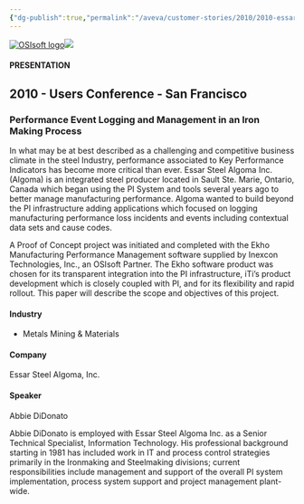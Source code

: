 ```yaml
---
{"dg-publish":true,"permalink":"/aveva/customer-stories/2010/2010-essar-steel-algoma-inc-performance-event-logging-and-management-in-an-iron-making-process/"}
---
```


[![OSIsoft logo](https://cdn.osisoft.com/images/logos/osisoft-transition-4c.svg)![](https://www.aveva.com/content/experience-fragments/aveva/en/site/header-2/master/_jcr_content/root/responsivegrid/globalheader/logo.coreimg.svg/1655394323761/header-logo.svg)](https://www.aveva.com/)

#### PRESENTATION

## 2010 - Users Conference - San Francisco

### Performance Event Logging and Management in an Iron Making Process

In what may be at best described as a challenging and competitive business climate in the steel Industry, performance associated to Key Performance Indicators has become more critical than ever. Essar Steel Algoma Inc. (Algoma) is an integrated steel producer located in Sault Ste. Marie, Ontario, Canada which began using the PI System and tools several years ago to better manage manufacturing performance. Algoma wanted to build beyond the PI infrastructure adding applications which focused on logging manufacturing performance loss incidents and events including contextual data sets and cause codes.

A Proof of Concept project was initiated and completed with the Ekho Manufacturing Performance Management software supplied by Inexcon Technologies, Inc., an OSIsoft Partner. The Ekho software product was chosen for its transparent integration into the PI infrastructure, iTi’s product development which is closely coupled with PI, and for its flexibility and rapid rollout. This paper will describe the scope and objectives of this project.

#### Industry

- Metals Mining & Materials

#### Company

Essar Steel Algoma, Inc.

#### Speaker

Abbie DiDonato

Abbie DiDonato is employed with Essar Steel Algoma Inc. as a Senior Technical Specialist, Information Technology. His professional background starting in 1981 has included work in IT and process control strategies primarily in the Ironmaking and Steelmaking divisions; current responsibilities include management and support of the overall PI system implementation, process system support and project management plant-wide.